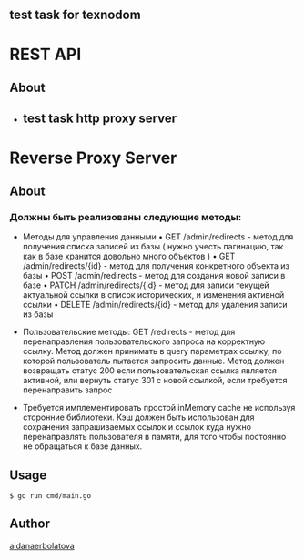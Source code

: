## test task for texnodom
# REST API

## About
- ## test task http proxy server
# Reverse Proxy Server

## About
### Должны быть реализованы следующие методы:

- Методы для управления данными
•	GET /admin/redirects - метод для получения списка записей из базы ( нужно учесть пагинацию, так как в базе хранится довольно много объектов )
•	GET /admin/redirects/{id} - метод для получения конкретного объекта из базы
•	POST /admin/redirects - метод для создания новой записи в базе
•	PATCH /admin/redirects/{id} - метод для записи текущей актуальной ссылки в список исторических, и изменения активной ссылки
•	DELETE /admin/redirects/{id} - метод для удаления записи из базы
	

- Пользовательские методы:
GET /redirects - метод для перенаправления пользовательского запроса на корректную ссылку. Метод должен принимать в query параметрах ссылку, по которой пользователь пытается запросить данные. Метод должен возвращать статус 200 если пользовательская ссылка является активной, или вернуть статус 301 с новой ссылкой, если требуется перенаправить запрос


- Требуется имплементировать простой inMemory cache не используя сторонние библиотеки. Кэш должен быть использован для сохранения запрашиваемых ссылок и ссылок куда нужно перенаправлять пользователя в памяти, для того чтобы постоянно не обращаться к базе данных.

## Usage
```
$ go run cmd/main.go
```

## Author

[aidanaerbolatova](https://github.com/aidanaerbolatova)